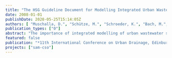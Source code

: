 ```yaml
---
title: "The HSG Guideline Document for Modelling Integrated Urban Wastewater Systems"
date: 2008-01-01
publishDate: 2020-05-25T15:14:05Z
authors: [ "Muschalla, D.", "Schütze, M.", "Schroeder, K.", "Bach, M.", "Blumensaat, F.", "Klepiszewski, K.", "Pabst, M.", "Pressl, A.", "Schindler, N.", "Wiese, J.", "Gruber, G." ]
publication_types: ["0"]
abstract: "The importance of integrated modelling of urban wastewater systems is ever increasing, also due to the European Water Framework Directive. In order to facilitate its practical application, the Central European Simulation Research Group (HSG) has prepared a guideline document, suggesting a seven-step procedure to integrated modelling. Findings of recent research and application projects in Central Europe have been integrated in the guideline. The present paper outlines this guideline document. The full guideline will be made available on the Internet."
featured: false
publication: "*11th International Conference on Urban Drainage, Edinburgh, Scotland, UK, 2008*"
projects: ["sam-cso"]
---
```


